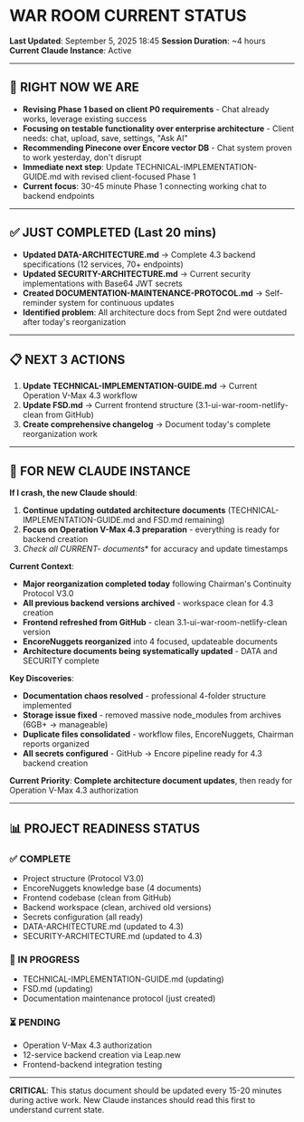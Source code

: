 # WAR ROOM CURRENT STATUS
**Last Updated**: September 5, 2025 18:45
**Session Duration**: ~4 hours
**Current Claude Instance**: Active

---

## 🎯 RIGHT NOW WE ARE
- **Revising Phase 1 based on client P0 requirements** - Chat already works, leverage existing success
- **Focusing on testable functionality over enterprise architecture** - Client needs: chat, upload, save, settings, "Ask AI"
- **Recommending Pinecone over Encore vector DB** - Chat system proven to work yesterday, don't disrupt
- **Immediate next step**: Update TECHNICAL-IMPLEMENTATION-GUIDE.md with revised client-focused Phase 1
- **Current focus**: 30-45 minute Phase 1 connecting working chat to backend endpoints

---

## ✅ JUST COMPLETED (Last 20 mins)
- **Updated DATA-ARCHITECTURE.md** → Complete 4.3 backend specifications (12 services, 70+ endpoints)
- **Updated SECURITY-ARCHITECTURE.md** → Current security implementations with Base64 JWT secrets
- **Created DOCUMENTATION-MAINTENANCE-PROTOCOL.md** → Self-reminder system for continuous updates
- **Identified problem**: All architecture docs from Sept 2nd were outdated after today's reorganization

---

## 📋 NEXT 3 ACTIONS
1. **Update TECHNICAL-IMPLEMENTATION-GUIDE.md** → Current Operation V-Max 4.3 workflow
2. **Update FSD.md** → Current frontend structure (3.1-ui-war-room-netlify-clean from GitHub)
3. **Create comprehensive changelog** → Document today's complete reorganization work

---

## 🚨 FOR NEW CLAUDE INSTANCE

**If I crash, the new Claude should**:
1. **Continue updating outdated architecture documents** (TECHNICAL-IMPLEMENTATION-GUIDE.md and FSD.md remaining)
2. **Focus on Operation V-Max 4.3 preparation** - everything is ready for backend creation
3. **Check all CURRENT-* documents** for accuracy and update timestamps

**Current Context**:
- **Major reorganization completed today** following Chairman's Continuity Protocol V3.0
- **All previous backend versions archived** - workspace clean for 4.3 creation  
- **Frontend refreshed from GitHub** - clean 3.1-ui-war-room-netlify-clean version
- **EncoreNuggets reorganized** into 4 focused, updateable documents
- **Architecture documents being systematically updated** - DATA and SECURITY complete

**Key Discoveries**:
- **Documentation chaos resolved** - professional 4-folder structure implemented
- **Storage issue fixed** - removed massive node_modules from archives (6GB+ → manageable)
- **Duplicate files consolidated** - workflow files, EncoreNuggets, Chairman reports organized
- **All secrets configured** - GitHub → Encore pipeline ready for 4.3 backend creation

**Current Priority**: **Complete architecture document updates**, then ready for Operation V-Max 4.3 authorization

---

## 📊 PROJECT READINESS STATUS

### ✅ COMPLETE
- Project structure (Protocol V3.0)
- EncoreNuggets knowledge base (4 documents)  
- Frontend codebase (clean from GitHub)
- Backend workspace (clean, archived old versions)
- Secrets configuration (all ready)
- DATA-ARCHITECTURE.md (updated to 4.3)
- SECURITY-ARCHITECTURE.md (updated to 4.3)

### 🔄 IN PROGRESS  
- TECHNICAL-IMPLEMENTATION-GUIDE.md (updating)
- FSD.md (updating)
- Documentation maintenance protocol (just created)

### ⏳ PENDING
- Operation V-Max 4.3 authorization 
- 12-service backend creation via Leap.new
- Frontend-backend integration testing

---

**CRITICAL**: This status document should be updated every 15-20 minutes during active work. New Claude instances should read this first to understand current state.